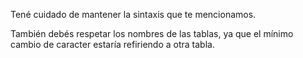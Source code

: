 Tené cuidado de mantener la sintaxis que te mencionamos. 

También debés respetar los nombres de las tablas, ya que el mínimo cambio de caracter estaría refiriendo a otra tabla.

